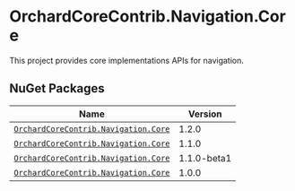# OrchardCoreContrib.Navigation.Core

This project provides core implementations APIs for navigation.

## NuGet Packages

| Name                                                                                                                  | Version     |
|-----------------------------------------------------------------------------------------------------------------------|-------------|
| [`OrchardCoreContrib.Navigation.Core`](https://www.nuget.org/packages/OrchardCoreContrib.Navigation.Core/1.2.0)       | 1.2.0       |
| [`OrchardCoreContrib.Navigation.Core`](https://www.nuget.org/packages/OrchardCoreContrib.Navigation.Core/1.1.0)       | 1.1.0       |
| [`OrchardCoreContrib.Navigation.Core`](https://www.nuget.org/packages/OrchardCoreContrib.Navigation.Core/1.1.0-beta1) | 1.1.0-beta1 |
| [`OrchardCoreContrib.Navigation.Core`](https://www.nuget.org/packages/OrchardCoreContrib.Navigation.Core/1.0.0)       | 1.0.0       |
